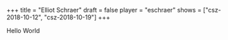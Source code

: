 +++
title = "Elliot Schraer"
draft = false
player = "eschraer"
shows = ["csz-2018-10-12", "csz-2018-10-19"]
+++

Hello World
